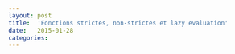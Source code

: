 ```yaml
---
layout: post
title:  'Fonctions strictes, non-strictes et lazy evaluation'
date:   2015-01-28
categories:
---
```


